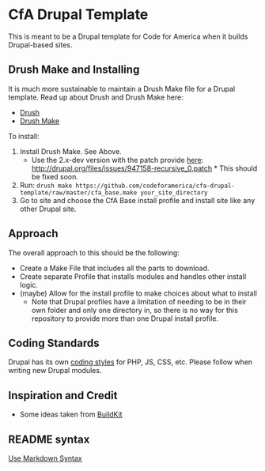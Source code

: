 # CfA Drupal Template #

This is meant to be a Drupal template for Code for America when it builds Drupal-based sites.

## Drush Make and Installing ##

It is much more sustainable to maintain a Drush Make file for a Drupal template.  Read up about Drush and Drush Make here:

 * [Drush](http://drupal.org/project/drush)
 * [Drush Make](http://drupal.org/project/drush_make)
 
To install:

  1. Install Drush Make.  See Above.
     * Use the 2.x-dev version with the patch provide [here](http://drupal.org/node/947158): http://drupal.org/files/issues/947158-recursive_0.patch
    * This should be fixed soon.
  2. Run: `drush make https://github.com/codeforamerica/cfa-drupal-template/raw/master/cfa_base.make your_site_directory`
  3. Go to site and choose the CfA Base install profile and install site like any other Drupal site.
 
## Approach ##

The overall approach to this should be the following:

 * Create a Make File that includes all the parts to download.
 * Create separate Profile that installs modules and handles other install logic.
 * (maybe) Allow for the install profile to make choices about what to install
     * Note that Drupal profiles have a limitation of needing to be in their own folder and only one directory in, so there is no way for this repository to provide more than one Drupal install profile.

## Coding Standards ##

Drupal has its own [coding styles](http://drupal.org/coding-standards) for PHP, JS, CSS, etc.  Please follow when writing new Drupal modules.

## Inspiration and Credit ##

 * Some ideas taken from [BuildKit](http://drupal.org/project/buildkit)

## README syntax ##

[Use Markdown Syntax](http://daringfireball.net/projects/markdown/syntax)
